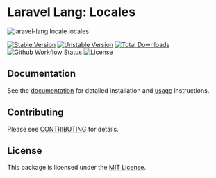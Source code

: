 # Laravel Lang: Locales

![laravel-lang locale locales](https://preview.dragon-code.pro/laravel-lang/locales.svg?brand=laravel&mode=dark)

[![Stable Version][badge_stable]][link_packagist]
[![Unstable Version][badge_unstable]][link_packagist]
[![Total Downloads][badge_downloads]][link_packagist]
[![Github Workflow Status][badge_build]][link_build]
[![License][badge_license]][link_license]

## Documentation

See the [documentation](https://laravel-lang.com) for detailed installation and [usage](https://laravel-lang.com/usage/general-principles.html) instructions.

## Contributing

Please see [CONTRIBUTING](https://laravel-lang.com/contributing.html) for details.

## License

This package is licensed under the [MIT License][link_license].


[badge_build]:          https://img.shields.io/github/actions/workflow/status/laravel-lang/locales/phpunit.yml?style=flat-square

[badge_downloads]:      https://img.shields.io/packagist/dt/laravel-lang/locales.svg?style=flat-square

[badge_license]:        https://img.shields.io/packagist/l/laravel-lang/locales.svg?style=flat-square

[badge_stable]:         https://img.shields.io/github/v/release/laravel-lang/locales?label=stable&style=flat-square

[badge_unstable]:       https://img.shields.io/badge/unstable-dev--main-orange?style=flat-square

[link_build]:           https://github.com/laravel-lang/locales/actions

[link_license]:         LICENSE

[link_packagist]:       https://packagist.org/packages/laravel-lang/locales

